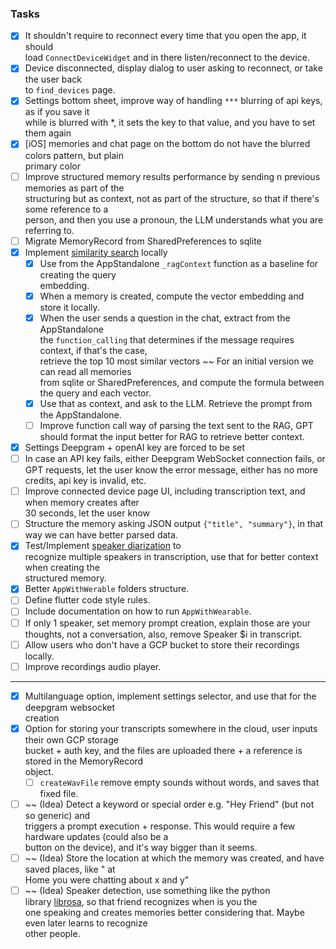 ### Tasks

- [X] It shouldn't require to reconnect every time that you open the app, it should  
  load `ConnectDeviceWidget` and in there listen/reconnect to the device.
- [X] Device disconnected, display dialog to user asking to reconnect, or take the user back  
  to `find_devices` page.
- [x] Settings bottom sheet, improve way of handling `***` blurring of api keys, as if you save it  
  while is blurred with *, it sets the key to that value, and you have to set them again
- [X] [iOS] memories and chat page on the bottom do not have the blurred colors pattern, but plain  
  primary color
- [ ] Improve structured memory results performance by sending n previous memories as part of the  
  structuring but as context, not as part of the structure, so that if there's some reference to a  
  person, and then you use a pronoun, the LLM understands what you are referring to.
- [ ] Migrate MemoryRecord from SharedPreferences to sqlite
- [X] Implement [similarity search](https://www.pinecone.io/learn/vector-similarity/) locally
    - [X] Use from the AppStandalone `_ragContext` function as a baseline for creating the query  
      embedding.
    - [X] When a memory is created, compute the vector embedding and store it locally.
    - [X] When the user sends a question in the chat, extract from the AppStandalone  
      the `function_calling` that determines if the message requires context, if that's the case,  
      retrieve the top 10 most similar vectors ~~ For an initial version we can read all memories  
      from sqlite or SharedPreferences, and compute the formula between the query and each vector.
    - [X] Use that as context, and ask to the LLM. Retrieve the prompt from the AppStandalone.
    - [ ] Improve function call way of parsing the text sent to the RAG, GPT should format the input
      better for RAG to retrieve better context.
- [X] Settings Deepgram + openAI key are forced to be set
- [ ] In case an API key fails, either Deepgram WebSocket connection fails, or GPT requests, let
  the user know the error message, either has no more credits, api key is invalid, etc.
- [ ] Improve connected device page UI, including transcription text, and when memory creates
  after  
  30 seconds, let the user know
- [ ] Structure the memory asking JSON output `{"title", "summary"}`, in that way we can have
  better parsed data.
- [x] Test/Implement [speaker diarization](https://developers.deepgram.com/docs/diarization) to  
  recognize multiple speakers in transcription, use that for better context when creating the  
  structured memory.
- [x] Better `AppWithWerable` folders structure.
- [ ] Define flutter code style rules.
- [ ] Include documentation on how to run `AppWithWearable`.
- [ ] If only 1 speaker, set memory prompt creation, explain those are your thoughts, not a
  conversation, also, remove Speaker $i in transcript.
- [ ] Allow users who don't have a GCP bucket to store their recordings locally.
- [ ] Improve recordings audio player.

---  

- [x] Multilanguage option, implement settings selector, and use that for the deepgram websocket  
  creation
- [x] Option for storing your transcripts somewhere in the cloud, user inputs their own GCP
  storage  
  bucket + auth key, and the files are uploaded there + a reference is stored in the MemoryRecord  
  object.
    - [ ] `createWavFile` remove empty sounds without words, and saves that fixed file.

- [ ] ~~ (Idea) Detect a keyword or special order e.g. "Hey Friend" (but not so generic) and  
  triggers a prompt execution + response. This would require a few hardware updates (could also be
  a  
  button on the device), and it's way bigger than it seems.
- [ ] ~~ (Idea) Store the location at which the memory was created, and have saved places, like "
  at  
  Home you were chatting about x and y"
- [ ] ~~ (Idea) Speaker detection, use something like the python  
  library [librosa](https://github.com/librosa/librosa), so that friend recognizes when is you the  
  one speaking and creates memories better considering that. Maybe even later learns to recognize  
  other people.